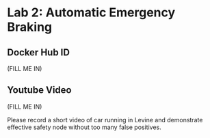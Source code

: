 # Lab 2: Automatic Emergency Braking

## Docker Hub ID
(FILL ME IN)

## Youtube Video
(FILL ME IN)

Please record a short video of car running in Levine and demonstrate effective safety node without too many false positives.
